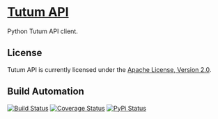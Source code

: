 # [Tutum API](http://tutum-api.hive.pt)

Python Tutum API client.

## License

Tutum API is currently licensed under the [Apache License, Version 2.0](http://www.apache.org/licenses/).

## Build Automation

[![Build Status](https://travis-ci.org/hivesolutions/tutum_api.svg?branch=master)](https://travis-ci.org/hivesolutions/tutum_api)
[![Coverage Status](https://coveralls.io/repos/hivesolutions/tutum_api/badge.svg?branch=master)](https://coveralls.io/r/hivesolutions/tutum_api?branch=master)
[![PyPi Status](https://img.shields.io/pypi/v/tutum_api.svg)](https://pypi.python.org/pypi/tutum_api)
